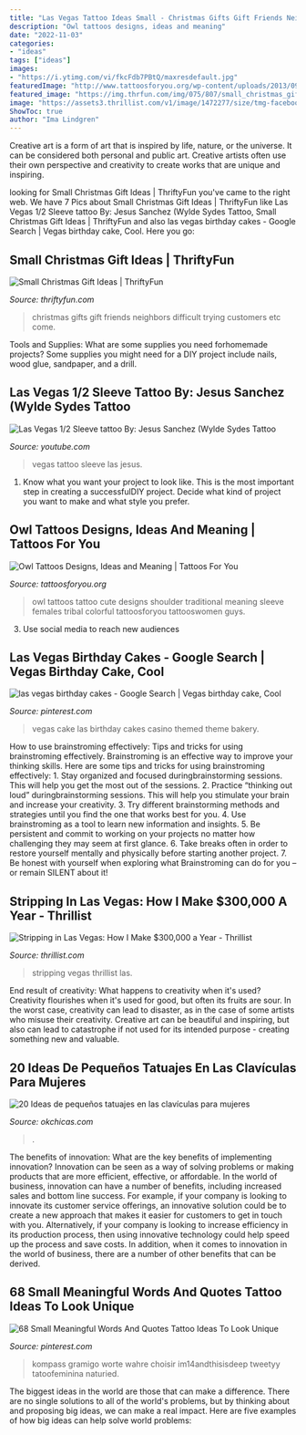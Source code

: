 ```yaml
---
title: "Las Vegas Tattoo Ideas Small - Christmas Gifts Gift Friends Neighbors Difficult Trying Customers Etc Come"
description: "Owl tattoos designs, ideas and meaning"
date: "2022-11-03"
categories:
- "ideas"
tags: ["ideas"]
images:
- "https://i.ytimg.com/vi/fkcFdb7PBtQ/maxresdefault.jpg"
featuredImage: "http://www.tattoosforyou.org/wp-content/uploads/2013/09/Owl-Tattoos-For-Men-768x1024.jpg"
featured_image: "https://img.thrfun.com/img/075/807/small_christmas_gifts_l4.jpg"
image: "https://assets3.thrillist.com/v1/image/1472277/size/tmg-facebook_social.jpg"
ShowToc: true
author: "Ima Lindgren"
---
```



Creative art is a form of art that is inspired by life, nature, or the universe. It can be considered both personal and public art. Creative artists often use their own perspective and creativity to create works that are unique and inspiring.

	

		
looking for Small Christmas Gift Ideas | ThriftyFun you've came to the right web. We have 7 Pics about Small Christmas Gift Ideas | ThriftyFun like Las Vegas 1/2 Sleeve tattoo By: Jesus Sanchez (Wylde Sydes Tattoo, Small Christmas Gift Ideas | ThriftyFun and also las vegas birthday cakes - Google Search | Vegas birthday cake, Cool. Here you go:
		
    
## Small Christmas Gift Ideas | ThriftyFun

<img loading=lazy src="https://img.thrfun.com/img/075/807/small_christmas_gifts_l4.jpg" onerror="this.onerror=null;this.src='https://tse2.mm.bing.net/th?id=OIP.qQEvTCZHlMiS6pD2B79W7AAAAA&amp;pid=15.1';" alt="Small Christmas Gift Ideas | ThriftyFun">

_Source: thriftyfun.com_

>christmas gifts gift friends neighbors difficult trying customers etc come. 

	

Tools and Supplies: What are some supplies you need forhomemade projects?
Some supplies you might need for a DIY project include nails, wood glue, sandpaper, and a drill.

    
## Las Vegas 1/2 Sleeve Tattoo By: Jesus Sanchez (Wylde Sydes Tattoo

<img loading=lazy src="https://i.ytimg.com/vi/fkcFdb7PBtQ/maxresdefault.jpg" onerror="this.onerror=null;this.src='https://tse2.mm.bing.net/th?id=OIP.MjDlIMSRmb4v4occmyw64wHaEK&amp;pid=15.1';" alt="Las Vegas 1/2 Sleeve tattoo By: Jesus Sanchez (Wylde Sydes Tattoo">

_Source: youtube.com_

>vegas tattoo sleeve las jesus. 

	

1. Know what you want your project to look like. This is the most important step in creating a successfulDIY project. Decide what kind of project you want to make and what style you prefer.

    
## Owl Tattoos Designs, Ideas And Meaning | Tattoos For You

<img loading=lazy src="http://www.tattoosforyou.org/wp-content/uploads/2013/09/Owl-Tattoos-For-Men-768x1024.jpg" onerror="this.onerror=null;this.src='https://tse1.mm.bing.net/th?id=OIP.jZMz0q6ctHd--pnCf2bTFwHaJ4&amp;pid=15.1';" alt="Owl Tattoos Designs, Ideas and Meaning | Tattoos For You">

_Source: tattoosforyou.org_

>owl tattoos tattoo cute designs shoulder traditional meaning sleeve females tribal colorful tattoosforyou tattooswomen guys. 

	

3. Use social media to reach new audiences

    
## Las Vegas Birthday Cakes - Google Search | Vegas Birthday Cake, Cool

<img loading=lazy src="https://i.pinimg.com/736x/8d/13/1c/8d131c2b11927741f01b86f2554d4380--las-vegas-cake-vegas-birthday.jpg" onerror="this.onerror=null;this.src='https://tse2.mm.bing.net/th?id=OIP.GnGL-1elLe9-VyUn2IVLWgHaJ3&amp;pid=15.1';" alt="las vegas birthday cakes - Google Search | Vegas birthday cake, Cool">

_Source: pinterest.com_

>vegas cake las birthday cakes casino themed theme bakery. 

	

How to use brainstroming effectively: Tips and tricks for using brainstroming effectively.
Brainstroming is an effective way to improve your thinking skills. Here are some tips and tricks for using brainstroming effectively: 1. Stay organized and focused duringbrainstorming sessions. This will help you get the most out of the sessions. 2. Practice “thinking out loud” duringbrainstorming sessions. This will help you stimulate your brain and increase your creativity. 3. Try different brainstorming methods and strategies until you find the one that works best for you. 4. Use brainstroming as a tool to learn new information and insights. 5. Be persistent and commit to working on your projects no matter how challenging they may seem at first glance. 6. Take breaks often in order to restore yourself mentally and physically before starting another project. 7. Be honest with yourself when exploring what Brainstroming can do for you – or remain SILENT about it!

    
## Stripping In Las Vegas: How I Make $300,000 A Year - Thrillist

<img loading=lazy src="https://assets3.thrillist.com/v1/image/1472277/size/tmg-facebook_social.jpg" onerror="this.onerror=null;this.src='https://tse1.mm.bing.net/th?id=OIP.UmiDn17wnLGpTAS7NosqXQHaD4&amp;pid=15.1';" alt="Stripping in Las Vegas: How I Make $300,000 a Year - Thrillist">

_Source: thrillist.com_

>stripping vegas thrillist las. 

	

End result of creativity: What happens to creativity when it's used?
Creativity flourishes when it's used for good, but often its fruits are sour. In the worst case, creativity can lead to disaster, as in the case of some artists who misuse their creativity. Creative art can be beautiful and inspiring, but also can lead to catastrophe if not used for its intended purpose - creating something new and valuable.

    
## 20 Ideas De Pequeños Tatuajes En Las Clavículas Para Mujeres

<img loading=lazy src="https://www.okchicas.com/wp-content/uploads/2016/02/Tatuajes-en-la-clavicula-1.jpeg" onerror="this.onerror=null;this.src='https://tse2.mm.bing.net/th?id=OIP.JNZmF3p5gtMAVza1m1HDmQHaKq&amp;pid=15.1';" alt="20 Ideas de pequeños tatuajes en las clavículas para mujeres">

_Source: okchicas.com_

>. 

	

The benefits of innovation: What are the key benefits of implementing innovation?
Innovation can be seen as a way of solving problems or making products that are more efficient, effective, or affordable. In the world of business, innovation can have a number of benefits, including increased sales and bottom line success. For example, if your company is looking to innovate its customer service offerings, an innovative solution could be to create a new approach that makes it easier for customers to get in touch with you. Alternatively, if your company is looking to increase efficiency in its production process, then using innovative technology could help speed up the process and save costs. In addition, when it comes to innovation in the world of business, there are a number of other benefits that can be derived.

    
## 68 Small Meaningful Words And Quotes Tattoo Ideas To Look Unique

<img loading=lazy src="https://i.pinimg.com/736x/22/7a/79/227a7921effaa878f0ec954eab9a7846.jpg" onerror="this.onerror=null;this.src='https://tse3.mm.bing.net/th?id=OIP.aiVj1RbRg5PizftRLoSsXQHaKG&amp;pid=15.1';" alt="68 Small Meaningful Words And Quotes Tattoo Ideas To Look Unique">

_Source: pinterest.com_

>kompass gramigo worte wahre choisir im14andthisisdeep tweetyy tatoofeminina naturied. 

	

The biggest ideas in the world are those that can make a difference. There are no single solutions to all of the world's problems, but by thinking about and proposing big ideas, we can make a real impact. Here are five examples of how big ideas can help solve world problems:

